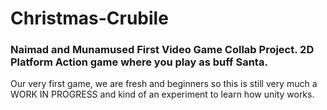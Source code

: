 # Christmas-Crubile
### Naimad and Munamused First Video Game Collab Project. 2D Platform Action game where you play as buff Santa.
Our very first game, we are fresh and beginners so this is still very much a WORK IN PROGRESS and kind of an experiment to learn how unity works.
